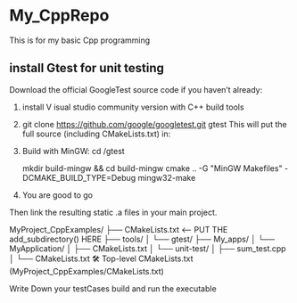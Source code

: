 # My_CppRepo
This is for my basic Cpp programming


## install Gtest for unit testing
Download the official GoogleTest source code if you haven’t already:

1. install V isual studio community version with C++ build tools
2. git clone https://github.com/google/googletest.git gtest
    This will put the full source (including CMakeLists.txt) in:

3. Build with MinGW:
    cd /gtest

    mkdir build-mingw && cd build-mingw
    cmake .. -G "MinGW Makefiles" -DCMAKE_BUILD_TYPE=Debug
    mingw32-make

4. You are good to go


Then link the resulting static .a files in your main project.

MyProject_CppExamples/
├── CMakeLists.txt       <-- PUT THE add_subdirectory() HERE
├── tools/
│   └── gtest/
├── My_apps/
│   └── MyApplication/
│       ├── CMakeLists.txt
│       └── unit-test/
│           ├── sum_test.cpp
│           └── CMakeLists.txt
🛠️ Top-level CMakeLists.txt (MyProject_CppExamples/CMakeLists.txt)

Write Down your testCases
build and run the executable
